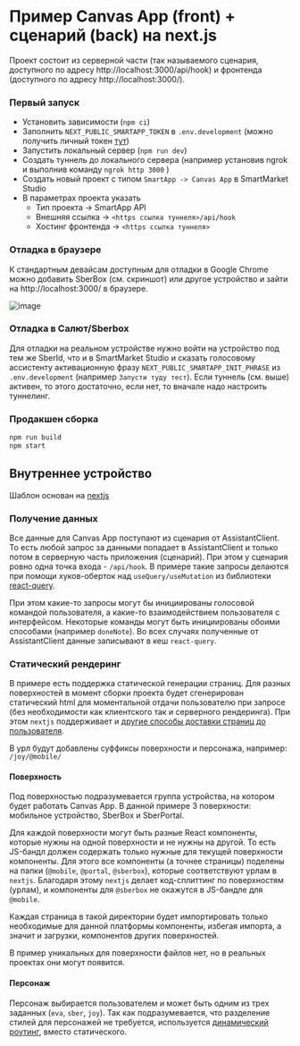 # Пример Canvas App (front) + сценарий (back) на next.js

Проект состоит из серверной части (так называемого сценария, доступного по адресу http://localhost:3000/api/hook) и фронтенда (доступного по адресу http://localhost:3000/).

### Первый запуск
- Установить зависимости (`npm ci`)
- Заполнить `NEXT_PUBLIC_SMARTAPP_TOKEN` в `.env.development` (можно получить личный токен [тут](https://developers.sber.ru/studio/settings/emulator))
- Запустить локальный сервер (`npm run dev`)
- Создать туннель до локального сервера (например установив ngrok и выполнив команду `ngrok http 3000` )
- Создать новый проект с типом `SmartApp -> Canvas App` в SmartMarket Studio
- В параметрах проекта указать
  - Тип проекта -> SmartApp API
  - Внешняя ссылка -> `<https ссылка туннеля>/api/hook`
  - Хостинг фронтенда -> `<https ссылка туннеля>`

### Отладка в браузере
К стандартным девайсам доступным для отладки в Google Chrome можно добавить SberBox (см. скриншот) или другое устройство и зайти на http://localhost:3000/ в браузере.

![image](https://user-images.githubusercontent.com/17454987/169296718-602a6ac3-140c-4918-870c-55b5126f02f6.png)

### Отладка в Салют/Sberbox

Для отладки на реальном устройстве нужно войти на устройство под тем же SberId, что и в SmartMarket Studio и сказать голосовому ассистенту активационную фразу `NEXT_PUBLIC_SMARTAPP_INIT_PHRASE` из `.env.development` (например `Запусти туду тест`). Если туннель (см. выше) активен, то этого достаточно, если нет, то вначале надо настроить туннелинг.

### Продакшен сборка

```bash
npm run build
npm start
```
## Внутреннее устройство

Шаблон основан на [nextjs](https://nextjs.org/)

### Получение данных

Все данные для Canvas App поступают из сценария от AssistantClient. То есть любой запрос за данными попадает в AssistantClient и только потом в серверную часть приложения (сценарий). При этом у сценария ровно одна точка входа - `/api/hook`. В примере такие запросы делаются при помощи хуков-оберток над `useQuery/useMutation` из библиотеки [react-query](https://react-query.tanstack.com/overview).

При этом какие-то запросы могут бы инициированы голосовой командой пользователя, а какие-то взаимодействием пользователя с интерфейсом. Некоторые команды могут быть инициированы обоими способами (например `doneNote`). Во всех случаях полученные от AssistantClient данные записывают в кеш `react-query`.

### Статический рендеринг

В примере есть поддержка статической генерации страниц. Для разных поверхностей в момент сборки проекта будет сгенерирован статический html для моментальной отдачи пользователю при запросе (без необходимости как клиентского так и серверного рендеринга). При этом `nextjs` поддерживает и [другие способы доставки страниц до пользователя](https://nextjs.org/docs/basic-features/data-fetching/overview).

В урл будут добавлены суффиксы поверхности и персонажа, например: `/joy/@mobile/`

#### Поверхность

Под поверхностью подразумевается группа устройства, на котором будет работать Canvas App. В данной примере 3 поверхности: мобильное устройство, SberBox и SberPortal.

Для каждой поверхности могут быть разные React компоненты, которые нужны на одной поверхности и не нужны на другой. То есть JS-бандл должен содержать только нужные для текущей поверхности компоненты. Для этого все компоненты (а точнее страницы) поделены на папки (`@mobile`, `@portal`, `@sberbox`), которые соответствуют урлам в `nextjs`. Благодаря этому `nextjs` делает код-сплиттинг по поверхностям (урлам), и компоненты для `@sberbox` не окажутся в JS-бандле для `@mobile`.

Каждая страница в такой директории будет импортировать только необходимые для данной платформы компоненты, избегая импорта, а значит и загрузки, компонентов других поверхностей.

В пример уникальных для поверхности файлов нет, но в реальных проектах они могут появится.

#### Персонаж

Персонаж выбирается пользователем и может быть одним из трех заданных (`eva`, `sber`, `joy`). Так как подразумевается, что разделение стилей для персонажей не требуется, используется [динамический роутинг](https://nextjs.org/docs/routing/dynamic-routes), вместо статического.
